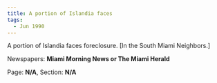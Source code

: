 ```yaml
---  
title: A portion of Islandia faces  
tags:  
  - Jun 1990  
---  
```

  
A portion of Islandia faces foreclosure. [In the South Miami Neighbors.]  
  
Newspapers: **Miami Morning News or The Miami Herald**  
  
Page: **N/A**, Section: **N/A** 
